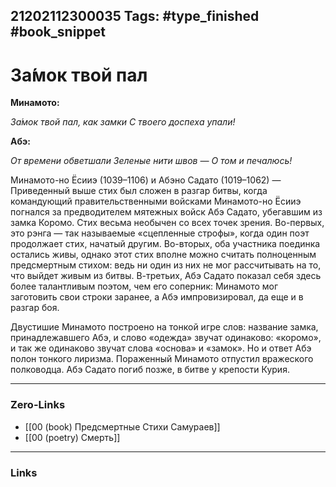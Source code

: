 21202112300035
Tags: #type_finished #book_snippet  
---
# За́мок твой пал

**Минамото:**

*За́мок твой пал, как замки
С твоего доспеха упали!*

**Абэ:**

*От времени обветшали
Зеленые нити швов —
О том и печалюсь!*

Минамото-но Ёсииэ (1039–1106) и Абэно Садато (1019–1062) — Приведенный выше стих был сложен в разгар битвы, когда командующий правительственными войсками Минамото-но Ёсииэ погнался за предводителем мятежных войск Абэ Садато, убегавшим из замка Коромо. Стих весьма необычен со всех точек зрения. Во-первых, это рэнга — так называемые «сцепленные строфы», когда один поэт продолжает стих, начатый другим. Во-вторых, оба участника поединка остались живы, однако этот стих вполне можно считать полноценным предсмертным стихом: ведь ни один из них не мог рассчитывать на то, что выйдет живым из битвы. В-третьих, Абэ Садато показал себя здесь более талантливым поэтом, чем его соперник: Минамото мог заготовить свои строки заранее, а Абэ импровизировал, да еще и в разгар боя.

Двустишие Минамото построено на тонкой игре слов: название замка, принадлежавшего Абэ, и слово «одежда» звучат одинаково: «коромо», и так же одинаково звучат слова «основа» и «замок». Но и ответ Абэ полон тонкого лиризма. Пораженный Минамото отпустил вражеского полководца. Абэ Садато погиб позже, в битве у крепости Курия.

---
### Zero-Links
 - [[00 (book) Предсмертные Стихи Самураев]]
 - [[00 (poetry) Смерть]]
---
### Links